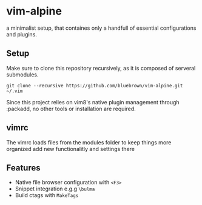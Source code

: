 # vim-alpine
a minimalist setup, that containes only a handfull of essential configurations and plugins.

## Setup
Make sure to clone this repository recursively, as it is composed of serveral submodules.
```
git clone --recursive https://github.com/bluebrown/vim-alpine.git ~/.vim
```
Since this project relies on vim8's native plugin management through :packadd,
no other tools or installation are required.

## vimrc

The vimrc loads files from the modules folder to keep things more organized
add new functionalitly and settings there

## Features

- Native file browser configuration with `<F3>`
- Snippet integration  e.g.g `\bulma`
- Build ctags with `MakeTags`

